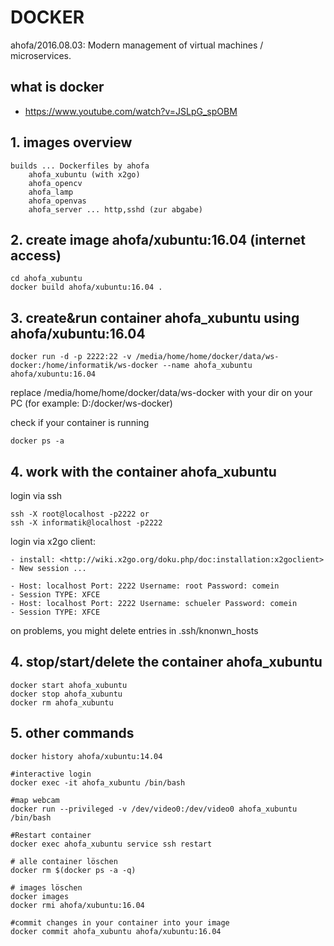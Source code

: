 # DOCKER

ahofa/2016.08.03: Modern management of virtual machines / microservices.

## what is docker

- <https://www.youtube.com/watch?v=JSLpG_spOBM>

## 1. images overview
```
builds ... Dockerfiles by ahofa
	ahofa_xubuntu (with x2go)
	ahofa_opencv
	ahofa_lamp
	ahofa_openvas
	ahofa_server ... http,sshd (zur abgabe)
```


## 2. create image ahofa/xubuntu:16.04 (internet access)
```
cd ahofa_xubuntu
docker build ahofa/xubuntu:16.04 .
```

## 3. create&run container ahofa_xubuntu using ahofa/xubuntu:16.04
```
docker run -d -p 2222:22 -v /media/home/home/docker/data/ws-docker:/home/informatik/ws-docker --name ahofa_xubuntu ahofa/xubuntu:16.04
```
replace /media/home/home/docker/data/ws-docker with your dir on your PC (for example: D:/docker/ws-docker)

check if your container is running
```
docker ps -a
```


## 4. work with the container ahofa_xubuntu

login via ssh
```
ssh -X root@localhost -p2222 or
ssh -X informatik@localhost -p2222
```

login via x2go client:
```
- install: <http://wiki.x2go.org/doku.php/doc:installation:x2goclient>
- New session ...

- Host: localhost Port: 2222 Username: root Password: comein
- Session TYPE: XFCE
- Host: localhost Port: 2222 Username: schueler Password: comein
- Session TYPE: XFCE
```

on problems, you might delete entries in .ssh/knonwn_hosts


## 4. stop/start/delete the container ahofa_xubuntu
```
docker start ahofa_xubuntu
docker stop ahofa_xubuntu
docker rm ahofa_xubuntu
```

## 5. other commands

```
docker history ahofa/xubuntu:14.04

#interactive login
docker exec -it ahofa_xubuntu /bin/bash

#map webcam
docker run --privileged -v /dev/video0:/dev/video0 ahofa_xubuntu /bin/bash

#Restart container
docker exec ahofa_xubuntu service ssh restart

# alle container löschen
docker rm $(docker ps -a -q)

# images löschen
docker images
docker rmi ahofa/xubuntu:16.04

#commit changes in your container into your image
docker commit ahofa_xubuntu ahofa/xubuntu:16.04

```
